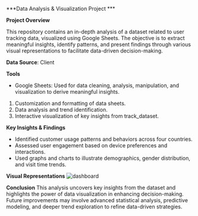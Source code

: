 ***Data Analysis & Visualization Project ***

****Project Overview**** 

This repository contains an in-depth analysis of a dataset related to user tracking data, visualized 
using Google Sheets. The objective is to extract meaningful insights, identify patterns, and present 
findings through various visual representations to facilitate data-driven decision-making.

****Data Source****: Client

****Tools****
* Google Sheets: Used for data cleaning, analysis, manipulation, and visualization to derive 
meaningful insights.

1. Customization and formatting of data sheets.
2. Data analysis and trend identification.
3. Interactive visualization of key insights from track_dataset.

****Key Insights & Findings****
* Identified customer usage patterns and behaviors across four countries.
* Assessed user engagement based on device preferences and interactions.
* Used graphs and charts to illustrate demographics, gender distribution, and visit time trends.

****Visual Representations****
![dashboard](https://github.com/sakibahmed-da/plant_sales_analysis/blob/main/dashboard.png)

****Conclusion****
This analysis uncovers key insights from the dataset and highlights the power of data visualization 
in enhancing decision-making. Future improvements may involve advanced statistical analysis, 
predictive modeling, and deeper trend exploration to refine data-driven strategies.

